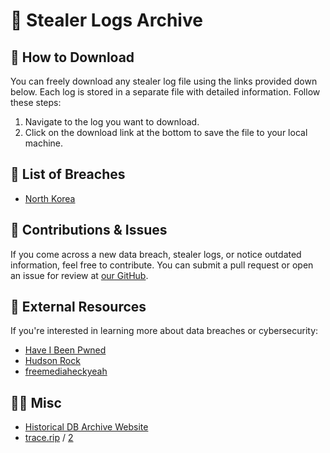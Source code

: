 # 📂 Stealer Logs Archive

## 🚀 How to Download

You can freely download any stealer log file using the links provided down below. Each log is stored in a separate file with detailed information. Follow these steps:

1. Navigate to the log you want to download.
2. Click on the download link at the bottom to save the file to your local machine.

## 📂 List of Breaches

- [North Korea](https://archive.trace.rip/stealer-logs/NorthKorea)

## 🔧 Contributions & Issues

If you come across a new data breach, stealer logs, or notice outdated information, feel free to contribute. You can submit a pull request or open an issue for review at [our GitHub](https://github.com/YoureIronic/Historical-Data-Breaches-Archive).

## 🔗 External Resources

If you're interested in learning more about data breaches or cybersecurity:
- [Have I Been Pwned](https://haveibeenpwned.com)
- [Hudson Rock](https://www.hudsonrock.com/threat-intelligence-cybercrime-tools)
- [freemediaheckyeah](https://fmhy.net)

## 🤷‍♀️ Misc

- [Historical DB Archive Website](https://archive.trace.rip)
- [trace.rip](https://trace.rip) / [2](https://searchub.vip)